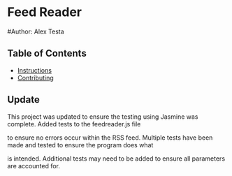 # Feed Reader

#Author: Alex Testa

## Table of Contents

* [Instructions](#instructions)
* [Contributing](#contributing)

## Update

This project was updated to ensure the testing using Jasmine was complete. Added tests to the feedreader.js file

to ensure no errors occur within the RSS feed. Multiple tests have been made and tested to ensure the program does what 

is intended. Additional tests may need to be added to ensure all parameters are accounted for.




